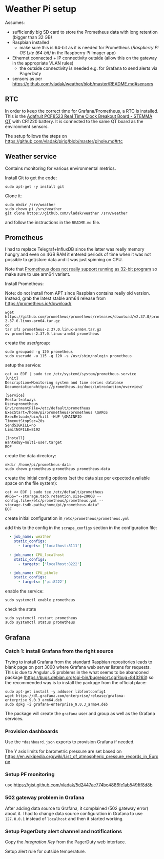 # Weather Pi setup

Assumes:
  - sufficiently big SD card to store the Prometheus data with long retention (bigger than 32 GB)
  - Raspbian installed
    - make sure this is 64-bit as it is needed for Prometheus (_Raspberry Pi OS Lite (64-bit)_ in the Raspberry Pi Imager app)
  - Ethernet connected + IP connectivity outside (allow this on the gateway in the appropriate VLAN rules)
    - the outside connectivity is needed e.g. for Grafana to send alerts via PagerDuty
  - sensors as per https://github.com/vladak/weather/blob/master/README.md#sensors

## RTC

In order to keep the correct time for Grafana/Prometheus, a RTC is installed. This is the [Adafruit PCF8523 Real Time Clock Breakout Board - STEMMA QT](https://www.adafruit.com/product/5189) with CR1220 battery. It is connected to the same QT board as the environment sensors.

The setup follows the steps on https://github.com/vladak/pirig/blob/master/pihole.md#rtc

## Weather service

Contains monitoring for various environmental metrics.

Install Git to get the code:
```
sudo apt-get -y install git
```

Clone it:
```
sudo mkdir /srv/weather
sudo chown pi /srv/weather
git clone https://github.com/vladak/weather /srv/weather
```

and follow the instructions in the `README.md` file.

## Prometheus

I had to replace Telegraf+InfluxDB since the latter was really memory hungry and even on 4GB RAM it entered periods of time
when it was not possible to get/store data and it was just spinning on CPU.

Note that [Prometheus does not really support running as 32-bit program](https://github.com/prometheus/prometheus/issues/4392#issuecomment-433721793) so make sure to use arm64 variant.

Install Prometheus:

Note: do not install from APT since Raspbian contains really old version. Instead, grab the latest stable arm64 release from https://prometheus.io/download/

```
wget https://github.com/prometheus/prometheus/releases/download/v2.37.0/prometheus-2.37.0.linux-arm64.tar.gz
cd
tar xfz prometheus-2.37.0.linux-arm64.tar.gz
mv prometheus-2.37.0.linux-arm64 prometheus
```

create the user/group:
```
sudo groupadd -g 120 prometheus
sudo useradd -u 115 -g 120 -s /usr/sbin/nologin prometheus
```

setup the service:

```
cat << EOF | sudo tee /etc/systemd/system/prometheus.service
[Unit]
Description=Monitoring system and time series database
Documentation=https://prometheus.io/docs/introduction/overview/

[Service]
Restart=always
User=prometheus
EnvironmentFile=/etc/default/prometheus
ExecStart=/home/pi/prometheus/prometheus \$ARGS
ExecReload=/bin/kill -HUP \$MAINPID
TimeoutStopSec=20s
SendSIGKILL=no
LimitNOFILE=8192

[Install]
WantedBy=multi-user.target
EOF
```

create the data directory:
```
mkdir /home/pi/prometheus-data
sudo chown prometheus:prometheus prometheus-data
```

create the initial config options (set the data size per expected available space on the file system):
```
cat << EOF | sudo tee /etc/default/prometheus
ARGS="--storage.tsdb.retention.size=200GB --config.file=/etc/prometheus/prometheus.yml --storage.tsdb.path=/home/pi/prometheus-data"
EOF
```

create initial configuration in `/etc/prometheus/prometheus.yml`

add this to the config in the `scrape_configs` section in the configuration file:
```yml
  - job_name: weather
    static_configs:
      - targets: ['localhost:8111']
      
  - job_name: CPU_localhost
    static_configs:
      - targets: ['localhost:8222']

  - job_name: CPU_pihole
    static_configs:
      - targets: ['pi:8222']
```

enable the service:

```
sudo systemctl enable prometheus
```

check the state
```
sudo systemctl restart prometheus
sudo systemctl status prometheus
```

## Grafana

### Catch 1: install Grafana from the right source

Trying to install Grafana from the standard Raspbian repositories leads to blank page on port 3000 where Grafana web server listens for requests. This is due to Angular JS problems in the what seems to be abandoned package (https://bugs.debian.org/cgi-bin/bugreport.cgi?bug=843263) so the recommended way is to install the package from the official place:
```
sudo apt-get install -y adduser libfontconfig1
wget https://dl.grafana.com/enterprise/release/grafana-enterprise_9.0.3_arm64.deb
sudo dpkg -i grafana-enterprise_9.0.3_arm64.deb
```

The package will create the `grafana` user and group as well as the Grafana services.

### Provision dashboards

Use the `*dashboard.json` exports to provision Grafana if needed.

The Y axis limits for barometric pressure are set based on https://en.wikipedia.org/wiki/List_of_atmospheric_pressure_records_in_Europe

### Setup PF monitoring

use https://gist.github.com/vladak/5d2447ae774bc4886fe1ab549fff8d8b

### 502 gateway problem in Grafana

After adding data source to Grafana, it complained (502 gateway error) about it. I had to change data source configuration in Grafana to use `127.0.0.1` instead of `localhost` and then it started working.

### Setup PagerDuty alert channel and notifications

Copy the *Integration Key* from the PagerDuty web interface.

Setup alert rule for outside temperature.
